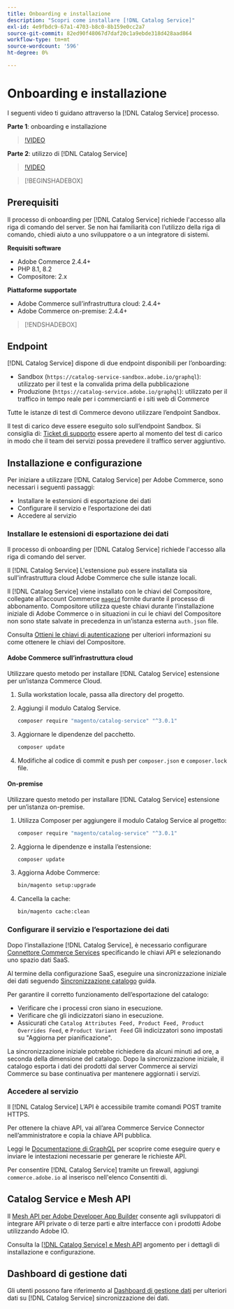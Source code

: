 ```yaml
---
title: Onboarding e installazione
description: "Scopri come installare [!DNL Catalog Service]"
exl-id: 4e9fbdc9-67a1-4703-b8c0-8b159e0cc2a7
source-git-commit: 82ed90f48067d7daf20c1a9ebde318d428aad864
workflow-type: tm+mt
source-wordcount: '596'
ht-degree: 0%

---
```


# Onboarding e installazione

I seguenti video ti guidano attraverso la [!DNL Catalog Service] processo.

**Parte 1**: onboarding e installazione

>[!VIDEO](https://video.tv.adobe.com/v/3415599)

**Parte 2**: utilizzo di [!DNL Catalog Service]

>[!VIDEO](https://video.tv.adobe.com/v/3415600)

>[!BEGINSHADEBOX]

## Prerequisiti

Il processo di onboarding per [!DNL Catalog Service] richiede l&#39;accesso alla riga di comando del server. Se non hai familiarità con l’utilizzo della riga di comando, chiedi aiuto a uno sviluppatore o a un integratore di sistemi.

**Requisiti software**

- Adobe Commerce 2.4.4+
- PHP 8.1, 8.2
- Compositore: 2.x

**Piattaforme supportate**

- Adobe Commerce sull’infrastruttura cloud: 2.4.4+
- Adobe Commerce on-premise: 2.4.4+

>[!ENDSHADEBOX]

## Endpoint

[!DNL Catalog Service] dispone di due endpoint disponibili per l’onboarding:

- Sandbox (`https://catalog-service-sandbox.adobe.io/graphql`): utilizzato per il test e la convalida prima della pubblicazione
- Produzione (`https://catalog-service.adobe.io/graphql`): utilizzato per il traffico in tempo reale per i commercianti e i siti web di Commerce

Tutte le istanze di test di Commerce devono utilizzare l’endpoint Sandbox.

Il test di carico deve essere eseguito solo sull’endpoint Sandbox. Si consiglia di: [Ticket di supporto](https://experienceleague.adobe.com/docs/commerce-knowledge-base/kb/help-center-guide/magento-help-center-user-guide.html#submit-ticket) essere aperto al momento del test di carico in modo che il team dei servizi possa prevedere il traffico server aggiuntivo.

## Installazione e configurazione

Per iniziare a utilizzare [!DNL Catalog Service] per Adobe Commerce, sono necessari i seguenti passaggi:

- Installare le estensioni di esportazione dei dati
- Configurare il servizio e l’esportazione dei dati
- Accedere al servizio

### Installare le estensioni di esportazione dei dati

Il processo di onboarding per [!DNL Catalog Service] richiede l&#39;accesso alla riga di comando del server.

Il [!DNL Catalog Service] L&#39;estensione può essere installata sia sull&#39;infrastruttura cloud Adobe Commerce che sulle istanze locali.

Il [!DNL Catalog Service] viene installato con le chiavi del Compositore, collegate all’account Commerce [`mageid`](https://developer.adobe.com/commerce/marketplace/guides/sellers/profile-information/) fornite durante il processo di abbonamento. Compositore utilizza queste chiavi durante l’installazione iniziale di Adobe Commerce o in situazioni in cui le chiavi del Compositore non sono state salvate in precedenza in un’istanza esterna `auth.json` file.

Consulta [Ottieni le chiavi di autenticazione](https://experienceleague.adobe.com/docs/commerce-operations/installation-guide/prerequisites/authentication-keys.html) per ulteriori informazioni su come ottenere le chiavi del Compositore.

#### Adobe Commerce sull’infrastruttura cloud

Utilizzare questo metodo per installare [!DNL Catalog Service] estensione per un’istanza Commerce Cloud.

1. Sulla workstation locale, passa alla directory del progetto.
1. Aggiungi il modulo Catalog Service.

   ```bash
   composer require "magento/catalog-service" "^3.0.1"
   ```

1. Aggiornare le dipendenze del pacchetto.

   ```bash
   composer update
   ```

1. Modifiche al codice di commit e push per `composer.json` e `composer.lock` file.

#### On-premise

Utilizzare questo metodo per installare [!DNL Catalog Service] estensione per un’istanza on-premise.

1. Utilizza Composer per aggiungere il modulo Catalog Service al progetto:

   ```bash
   composer require "magento/catalog-service" "^3.0.1"
   ```

1. Aggiorna le dipendenze e installa l’estensione:

   ```bash
   composer update
   ```

1. Aggiorna Adobe Commerce:

   ```bash
   bin/magento setup:upgrade
   ```

1. Cancella la cache:

   ```bash
   bin/magento cache:clean
   ```

### Configurare il servizio e l’esportazione dei dati

Dopo l’installazione [!DNL Catalog Service], è necessario configurare [Connettore Commerce Services](https://experienceleague.adobe.com/docs/commerce-merchant-services/user-guides/integration-services/saas.html#apikey) specificando le chiavi API e selezionando uno spazio dati SaaS.

Al termine della configurazione SaaS, eseguire una sincronizzazione iniziale dei dati seguendo [Sincronizzazione catalogo](https://experienceleague.adobe.com/docs/commerce-merchant-services/user-guides/data-services/catalog-sync.html) guida.

Per garantire il corretto funzionamento dell’esportazione del catalogo:

- Verificare che i processi cron siano in esecuzione.
- Verificare che gli indicizzatori siano in esecuzione.
- Assicurati che `Catalog Attributes Feed, Product Feed, Product Overrides Feed`, e `Product Variant Feed` Gli indicizzatori sono impostati su &quot;Aggiorna per pianificazione&quot;.

La sincronizzazione iniziale potrebbe richiedere da alcuni minuti ad ore, a seconda della dimensione del catalogo. Dopo la sincronizzazione iniziale, il catalogo esporta i dati dei prodotti dal server Commerce ai servizi Commerce su base continuativa per mantenere aggiornati i servizi.

### Accedere al servizio

Il [!DNL Catalog Service] L’API è accessibile tramite comandi POST tramite HTTPS.

Per ottenere la chiave API, vai all’area Commerce Service Connector nell’amministratore e copia la chiave API pubblica.

Leggi le [Documentazione di GraphQL](https://developer.adobe.com/commerce/services/graphql/) per scoprire come eseguire query e inviare le intestazioni necessarie per generare le richieste API.

Per consentire [!DNL Catalog Service] tramite un firewall, aggiungi `commerce.adobe.io` al inserisco nell&#39;elenco Consentiti di.

## Catalog Service e Mesh API

Il [Mesh API per Adobe Developer App Builder](https://developer.adobe.com/graphql-mesh-gateway/gateway/overview/) consente agli sviluppatori di integrare API private o di terze parti e altre interfacce con i prodotti Adobe utilizzando Adobe IO.

Consulta la  [[!DNL Catalog Service] e Mesh API](mesh.md) argomento per i dettagli di installazione e configurazione.

## Dashboard di gestione dati

Gli utenti possono fare riferimento al [Dashboard di gestione dati](https://experienceleague.adobe.com/docs/commerce-admin/systems/data-transfer/data-dashboard.html) per ulteriori dati su [!DNL Catalog Service] sincronizzazione dei dati.
